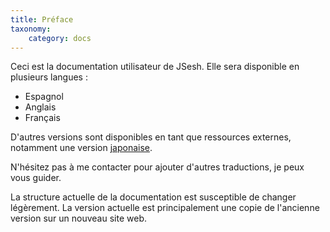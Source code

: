 ```yaml
---
title: Préface
taxonomy:
    category: docs
---
```

Ceci est la documentation utilisateur de JSesh. Elle sera disponible en plusieurs langues :

- Espagnol
- Anglais
- Français

D'autres versions sont disponibles en tant que ressources externes, notamment une version [japonaise](/othertranslations/japanese).

N'hésitez pas à me contacter pour ajouter d'autres traductions, je peux vous guider.

La structure actuelle de la documentation est susceptible de changer légèrement. La version actuelle est principalement une copie de l'ancienne version sur un nouveau site web.

